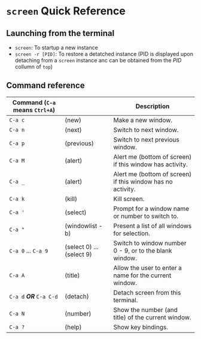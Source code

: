 # `screen` Quick Reference

## Launching from the terminal

- `screen`: To startup a new instance
- `screen -r [PID]`: To restore a detatched instance (PID is displayed upon detaching from a `screen` instance anc can be obtained from the *PID* collumn of `top`)

## Command reference

| Command (`C-a` means `Ctrl+A`) |       | Description |
|--------------------------------|-------|-------------|
|`C-a c` | (new) | Make a new window. |
|`C-a n` | (next) | Switch to next window. |
|`C-a p` | (previous) | Switch to next previous window. |
|`C-a M` | (alert) | Alert me (bottom of screen) if this window has activity. |
|`C-a _` | (alert) | Alert me (bottom of screen) if this window has no activity. |
|`C-a k` | (kill) | Kill screen. |
|`C-a '` | (select) | Prompt for a window name or number to switch to. |
| `C-a "` | (windowlist -b) |Present a list of all windows for selection. |
| `C-a 0` ... `C-a 9` | (select 0) ... (select 9) |Switch to window number 0 - 9, or to the blank window. |
| `C-a A` | (title) | Allow the user to enter a name for the current window. |
| `C-a d` ***OR*** `C-a C-d` | (detach) | Detach screen from this terminal. |
| `C-a N` | (number) | Show the number (and title) of the current window. |
| `C-a ?` | (help) | Show key bindings.|
